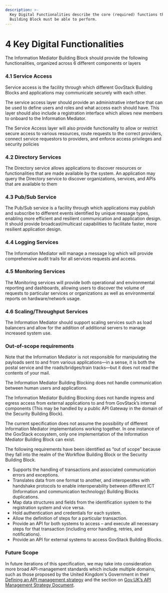 ```yaml
---
description: >-
  Key Digital Functionalities describe the core (required) functions that this
  Building Block must be able to perform.
---
```


# 4 Key Digital Functionalities

The Information Mediator Building Block should provide the following functionalities, organized across 6 different components or layers

### 4.1 Service Access

Service access is the facility through which different GovStack Building Blocks and applications may communicate securely with each other.

The service access layer should provide an administrative interface that can be used to define users and roles and what access each should have. This layer should also include a registration interface which allows new members to onboard to the Information Mediator.

The Service Access layer will also provide functionality to allow or restrict secure access to various resources, route requests to the correct providers, connect service requestors to providers, and enforce access privileges and security policies

### 4.2 Directory Services

The Directory service allows applications to discover resources or functionalities that are made available by the system. An application may query the Directory service to discover organizations, services, and APIs that are available to them

### 4.3 Pub/Sub Service

The Pub/Sub service is a facility through which applications may publish and subscribe to different events identified by unique message types, enabling more efficient and resilient communication and application design. It should provide broadcast/multicast capabilities to facilitate faster, more resilient application design.&#x20;

### 4.4 Logging Services

The Information Mediator will manage a message log which will provide comprehensive audit trails for all services requests and access.

### 4.5 Monitoring Services

The Monitoring services will provide both operational and environmental reporting and dashboards, allowing users to discover the volume of requests to particular services or organizations as well as environmental reports on hardware/network usage.

### 4.6 Scaling/Throughput Services

The Information Mediator should support scaling services such as load balancers and allow for the addition of additional servers to manage increased system use.

### Out-of-scope requirements

Note that the Information Mediator is not responsible for manipulating the payloads sent to and from various applications—in a sense, it is both the postal service and the roads/bridges/train tracks—but it does not read the contents of your mail.

The Information Mediator Building Blocking does not handle communication between human users and applications.

The Information Mediator Building Blocking does not handle ingress and egress access from external applications to and from GovStack’s internal components (This may be handled by a public API Gateway in the domain of the Security Building Block).

The current specification does not assume the possibility of different Information Mediator implementations working together. In one instance of the GovStack ecosystem, only one implementation of the Information Mediator Building Block can exist.

The following requirements have been identified as “out of scope” because they fall into the realm of the Workflow Building Block or the Security Building Block.

* Supports the handling of transactions and associated communication errors and exceptions.
* Translates data from one format to another, and interoperates with handshake protocols to enable interoperability between diﬀerent ICT (Information and communication technology) Building Blocks duplications.
* Map data structures and fields from the identification system to the registration system and vice versa.
* Hold authentication and credentials for each system.
* Allow the definition of steps for a particular transaction.
* Provide an API for both systems to access – and execute all necessary steps for that transaction (including error handling, retries, and notifications).
* Provide an API for external systems to access GovStack Building Blocks.

### **Future Scope**

In future iterations of this specification, we may take into consideration more broad API-management standards which include multiple domains, such as those proposed by the United Kingdom's Government in their [Defining an API management strategy](https://www.gov.uk/guidance/defining-an-api-management-strategy) and the section on [Gov.UK’s API Management Strategy Document](4-key-digital-functionalities.md#4.3.3.2-gov.uks-api-management-strategy-document).
